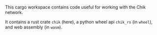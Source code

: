 This cargo workspace contains code useful for working with the Chik network.

It contains a rust crate `chik` (here), a python wheel api `chik_rs` (in `wheel`), and web assembly (in `wasm`).

